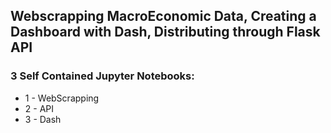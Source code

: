 ## Webscrapping MacroEconomic Data, Creating a Dashboard with Dash, Distributing through Flask API

### 3 Self Contained Jupyter Notebooks: 
- 1 - WebScrapping 
- 2 - API 
- 3 - Dash
